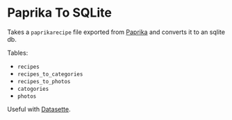 # Paprika To SQLite

Takes a `paprikarecipe` file exported from [Paprika](https://www.paprikaapp.com/) and converts it to an sqlite db.

Tables:

- `recipes`
- `recipes_to_categories`
- `recipes_to_photos`
- `catogories`
- `photos`


Useful with [Datasette](https://datasette.io/).
